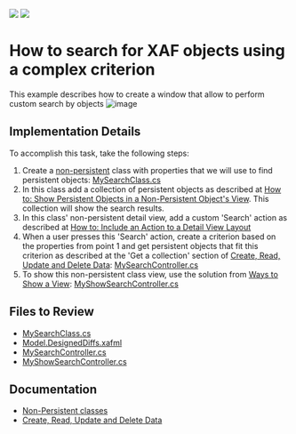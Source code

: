 <!-- default badges list -->
[![](https://img.shields.io/badge/Open_in_DevExpress_Support_Center-FF7200?style=flat-square&logo=DevExpress&logoColor=white)](https://supportcenter.devexpress.com/ticket/details/E1744)
[![](https://img.shields.io/badge/📖_How_to_use_DevExpress_Examples-e9f6fc?style=flat-square)](https://docs.devexpress.com/GeneralInformation/403183)
<!-- default badges end -->


# How to search for XAF objects using a complex criterion

This example describes how to create a window that allow to perform custom search by objects
![image](https://github.com/DevExpress-Examples/XAF_how-to-search-for-objects-by-using-all-the-properties-or-by-using-more-complex-criteria-e1744/assets/14300209/c5b8ac4b-9e88-4f29-99cd-b2a0bdf64890)



## Implementation Details
To accomplish this task, take the following steps:


1. Create a [non-persistent](https://docs.devexpress.com/eXpressAppFramework/116516/business-model-design-orm/non-persistent-objects) class with properties that we will use to find persistent objects: [MySearchClass.cs](CS/EFCore/ComplexSearchEF/ComplexSearchEF.Module/BusinessObjects/MySearchClass.cs)
2. In this class add a collection of persistent objects as described at [How to: Show Persistent Objects in a Non-Persistent Object's View](https://docs.devexpress.com/eXpressAppFramework/116106/business-model-design-orm/non-persistent-objects/how-to-show-persistent-objects-in-a-non-persistent-objects-view#persistent-collection). This collection will show the search results.
3. In this class' non-persistent detail  view, add a custom 'Search' action as described at [How to: Include an Action to a Detail View Layout](https://docs.devexpress.com/eXpressAppFramework/112816/task-based-help/miscellaneous-ui-customizations/how-to-include-an-action-to-a-detail-view-layout)
4. When a user presses this 'Search' action, create a criterion based on the properties from point 1 and get persistent objects that fit this criterion as described at the 'Get a collection' section of [Create, Read, Update and Delete Data](https://docs.devexpress.com/eXpressAppFramework/113711/concepts/data-manipulation-and-business-logic/create-read-update-and-delete-data): [MySearchController.cs](CS/EFCore/ComplexSearchEF/ComplexSearchEF.Module/Controllers/MySearchController.cs)
5. To show this non-persistent class view, use the solution from [Ways to Show a View](https://docs.devexpress.com/eXpressAppFramework/112803/ui-construction/views/ways-to-show-a-view/ways-to-show-a-view): [MyShowSearchController.cs](CS/EFCore/ComplexSearchEF/ComplexSearchEF.Module/Controllers/MyShowSearchController.cs)


## Files to Review
* [MySearchClass.cs](CS/EFCore/ComplexSearchEF/ComplexSearchEF.Module/BusinessObjects/MySearchClass.cs)
* [Model.DesignedDiffs.xafml](CS/EFCore/ComplexSearchEF/ComplexSearchEF.Module/Model.DesignedDiffs.xafml)
* [MySearchController.cs](CS/EFCore/ComplexSearchEF/ComplexSearchEF.Module/Controllers/MySearchController.cs)
* [MyShowSearchController.cs](CS/EFCore/ComplexSearchEF/ComplexSearchEF.Module/Controllers/MyShowSearchController.cs)

## Documentation

- [Non-Persistent classes](https://docs.devexpress.com/eXpressAppFramework/116516/business-model-design-orm/non-persistent-objects)
- [Create, Read, Update and Delete Data](https://docs.devexpress.com/eXpressAppFramework/113711/data-manipulation-and-business-logic/create-read-update-and-delete-data)
